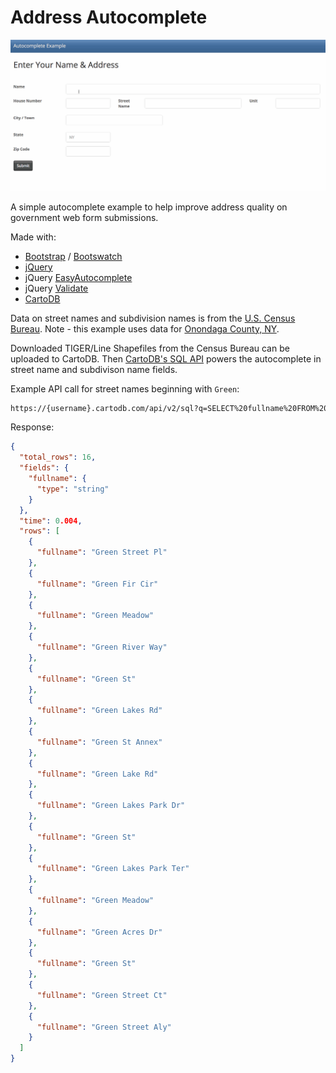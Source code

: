# Address Autocomplete

![Address aotocomplete](https://raw.githubusercontent.com/mheadd/address-autocomplete/gh-pages/autocomplete.gif "Address aotocomplete")

A simple autocomplete example to help improve address quality on government web form submissions.

Made with:

* [Bootstrap](http://getbootstrap.com/) / [Bootswatch](https://bootswatch.com/)
* [jQuery](https://jquery.com/)
* jQuery [EasyAutocomplete](http://easyautocomplete.com/)
* jQuery [Validate](https://jqueryvalidation.org/)
* [CartoDB](https://cartodb.com/)

Data on street names and subdivision names is from the [U.S. Census Bureau](https://www.census.gov/geo/maps-data/data/tiger-line.html). Note - this example uses data for [Onondaga County, NY](https://en.wikipedia.org/wiki/Onondaga_County,_New_York).

Downloaded TIGER/Line Shapefiles from the Census Bureau can be uploaded to CartoDB. Then [CartoDB's SQL API](https://docs.cartodb.com/cartodb-platform/sql-api/) powers the autocomplete in street name and subdivison name fields.

Example API call for street names beginning with ```Green```:

```bash
https://{username}.cartodb.com/api/v2/sql?q=SELECT%20fullname%20FROM%20onondaga_county_roads%20WHERE%20fullname%20LIKE%20%27Green%20%25%27
```

Response:

```json
{
  "total_rows": 16,
  "fields": {
    "fullname": {
      "type": "string"
    }
  },
  "time": 0.004,
  "rows": [
    {
      "fullname": "Green Street Pl"
    },
    {
      "fullname": "Green Fir Cir"
    },
    {
      "fullname": "Green Meadow"
    },
    {
      "fullname": "Green River Way"
    },
    {
      "fullname": "Green St"
    },
    {
      "fullname": "Green Lakes Rd"
    },
    {
      "fullname": "Green St Annex"
    },
    {
      "fullname": "Green Lake Rd"
    },
    {
      "fullname": "Green Lakes Park Dr"
    },
    {
      "fullname": "Green St"
    },
    {
      "fullname": "Green Lakes Park Ter"
    },
    {
      "fullname": "Green Meadow"
    },
    {
      "fullname": "Green Acres Dr"
    },
    {
      "fullname": "Green St"
    },
    {
      "fullname": "Green Street Ct"
    },
    {
      "fullname": "Green Street Aly"
    }
  ]
}
```

